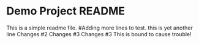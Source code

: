 # Demo Project README
This is a simple readme file. 
#Adding more lines to test.
this is yet another line
Changes #2
Changes #3
Changes #3
This is bound to cause trouble!
